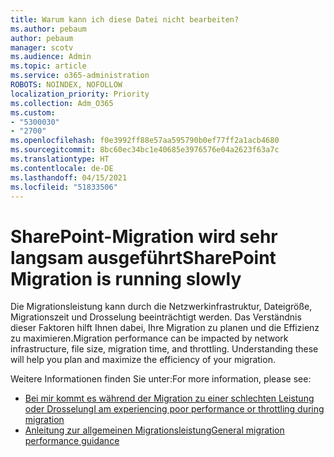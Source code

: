 ```yaml
---
title: Warum kann ich diese Datei nicht bearbeiten?
ms.author: pebaum
author: pebaum
manager: scotv
ms.audience: Admin
ms.topic: article
ms.service: o365-administration
ROBOTS: NOINDEX, NOFOLLOW
localization_priority: Priority
ms.collection: Adm_O365
ms.custom:
- "5300030"
- "2700"
ms.openlocfilehash: f0e3992ff88e57aa595790b0ef77ff2a1acb4680
ms.sourcegitcommit: 8bc60ec34bc1e40685e3976576e04a2623f63a7c
ms.translationtype: HT
ms.contentlocale: de-DE
ms.lasthandoff: 04/15/2021
ms.locfileid: "51833506"
---
```

# <a name="sharepoint-migration-is-running-slowly"></a><span data-ttu-id="f80ec-102">SharePoint-Migration wird sehr langsam ausgeführt</span><span class="sxs-lookup"><span data-stu-id="f80ec-102">SharePoint Migration is running slowly</span></span>

<span data-ttu-id="f80ec-p101">Die Migrationsleistung kann durch die Netzwerkinfrastruktur, Dateigröße, Migrationszeit und Drosselung beeinträchtigt werden. Das Verständnis dieser Faktoren hilft Ihnen dabei, Ihre Migration zu planen und die Effizienz zu maximieren.</span><span class="sxs-lookup"><span data-stu-id="f80ec-p101">Migration performance can be impacted by network infrastructure, file size, migration time, and throttling. Understanding these will help you plan and maximize the efficiency of your migration.</span></span>

<span data-ttu-id="f80ec-105">Weitere Informationen finden Sie unter:</span><span class="sxs-lookup"><span data-stu-id="f80ec-105">For more information, please see:</span></span>

- [<span data-ttu-id="f80ec-106">Bei mir kommt es während der Migration zu einer schlechten Leistung oder Drosselung</span><span class="sxs-lookup"><span data-stu-id="f80ec-106">I am experiencing poor performance or throttling during migration</span></span>](https://docs.microsoft.com/sharepointmigration/sharepoint-online-and-onedrive-migration-speed#faq-and-troubleshooting)
- [<span data-ttu-id="f80ec-107">Anleitung zur allgemeinen Migrationsleistung</span><span class="sxs-lookup"><span data-stu-id="f80ec-107">General migration performance guidance</span></span>](https://docs.microsoft.com/sharepointmigration/sharepoint-online-and-onedrive-migration-speed)
